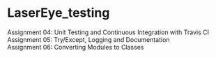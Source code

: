 # LaserEye_testing
Assignment 04: Unit Testing and Continuous Integration with Travis CI  
Assignment 05: Try/Except, Logging and Documentation  
Assignment 06: Converting Modules to Classes  
